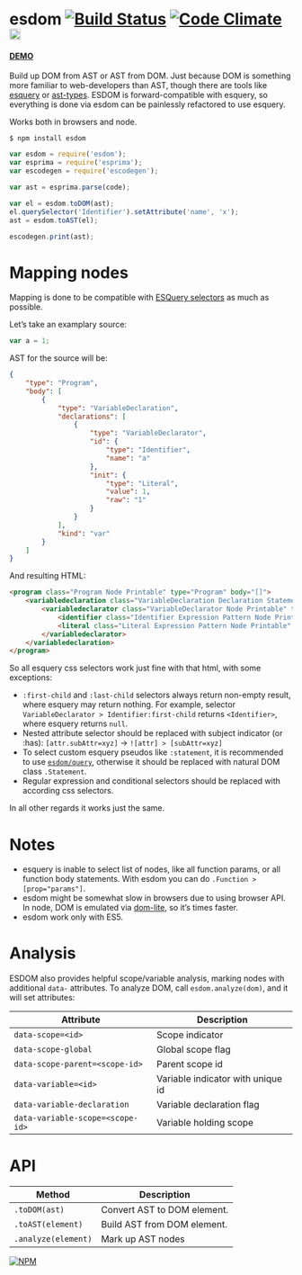 # esdom [![Build Status](https://travis-ci.org/dfcreative/esdom.svg?branch=master)](https://travis-ci.org/dfcreative/esdom) [![Code Climate](https://codeclimate.com/github/dfcreative/esdom/badges/gpa.svg)](https://codeclimate.com/github/dfcreative/esdom) <a href="UNLICENSE"><img src="http://upload.wikimedia.org/wikipedia/commons/6/62/PD-icon.svg" width="20"/></a>

#### [DEMO](http://dfcreative.github.io/esdom/)

Build up DOM from AST or AST from DOM. Just because DOM is something more familiar to web-developers than AST, though there are tools like [esquery](https://github.com/estools/esquery) or [ast-types](https://github.com/benjamin/ast-types).
ESDOM is forward-compatible with esquery, so everything is done via esdom can be painlessly refactored to use esquery.

Works both in browsers and node.


`$ npm install esdom`


```js
var esdom = require('esdom');
var esprima = require('esprima');
var escodegen = require('escodegen');

var ast = esprima.parse(code);

var el = esdom.toDOM(ast);
el.querySelector('Identifier').setAttribute('name', 'x');
ast = esdom.toAST(el);

escodegen.print(ast);
```


# Mapping nodes

Mapping is done to be compatible with [ESQuery selectors](https://github.com/estools/esquery) as much as possible.

Let’s take an examplary source:

```js
var a = 1;
```

AST for the source will be:

```json
{
	"type": "Program",
	"body": [
		{
			"type": "VariableDeclaration",
			"declarations": [
				{
					"type": "VariableDeclarator",
					"id": {
						"type": "Identifier",
						"name": "a"
					},
					"init": {
						"type": "Literal",
						"value": 1,
						"raw": "1"
					}
				}
			],
			"kind": "var"
		}
	]
}
```

And resulting HTML:

```html
<program class="Program Node Printable" type="Program" body="[]">
	<variabledeclaration class="VariableDeclaration Declaration Statement Node Printable" type="VariableDeclaration" declarations="[]" kind="var" prop="body">
		<variabledeclarator class="VariableDeclarator Node Printable" type="VariableDeclarator" id="Identifier" init="Literal" prop="declarations">
			<identifier class="Identifier Expression Pattern Node Printable" type="Identifier" name="a" prop="id"></identifier>
			<literal class="Literal Expression Pattern Node Printable" type="Literal" value="1" raw="1" prop="init"></literal>
		</variabledeclarator>
	</variabledeclaration>
</program>
```

So all esquery css selectors work just fine with that html, with some exceptions:

* `:first-child` and `:last-child` selectors always return non-empty result, where esquery may return nothing. For example, selector `VariableDeclarator > Identifier:first-child` returns `<Identifier>`, where esquery returns `null`.
* Nested attribute selector should be replaced with subject indicator (or :has): `[attr.subAttr=xyz]` → `![attr] > [subAttr=xyz]`
* To select custom esquery pseudos like `:statement`, it is recommended to use [`esdom/query`](query.js), otherwise it should be replaced with natural DOM class `.Statement`.
* Regular expression and conditional selectors should be replaced with according css selectors.


In all other regards it works just the same.


# Notes

* esquery is inable to select list of nodes, like all function params, or all function body statements. With esdom you can do `.Function > [prop="params"]`.
* esdom might be somewhat slow in browsers due to using browser API. In node, DOM is emulated via [dom-lite](https://www.npmjs.com/package/dom-lite), so it’s times faster.
* esdom work only with ES5.


# Analysis

ESDOM also provides helpful scope/variable analysis, marking nodes with additional `data-` attributes. To analyze DOM, call `esdom.analyze(dom)`, and it will set attributes:

| Attribute | Description |
|---|---|
| `data-scope=<id>` | Scope indicator |
| `data-scope-global` | Global scope flag |
| `data-scope-parent=<scope-id>` | Parent scope id |
| `data-variable=<id>` | Variable indicator with unique id |
| `data-variable-declaration` | Variable declaration flag |
| `data-variable-scope=<scope-id>` | Variable holding scope |



# API

| Method | Description |
|---|---|
| `.toDOM(ast)` | Convert AST to DOM element. |
| `.toAST(element)` | Build AST from DOM element. |
| `.analyze(element)` | Mark up AST nodes |

[![NPM](https://nodei.co/npm/esdom.png?downloads=true&downloadRank=true&stars=true)](https://nodei.co/npm/esdom/)